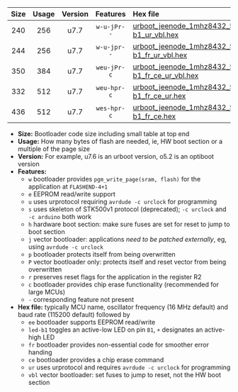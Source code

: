|Size|Usage|Version|Features|Hex file|
|:-:|:-:|:-:|:-:|:--|
|240|256|u7.7|`w-u-jPr--`|[urboot_jeenode_1mhz8432_57600bps_led-b1_ur_vbl.hex](https://raw.githubusercontent.com/stefanrueger/urboot.hex/main/boards/jeenode/fcpu_1mhz8432/57600_bps/urboot_jeenode_1mhz8432_57600bps_led-b1_ur_vbl.hex)|
|244|256|u7.7|`w-u-jpr--`|[urboot_jeenode_1mhz8432_57600bps_led-b1_fr_ur_vbl.hex](https://raw.githubusercontent.com/stefanrueger/urboot.hex/main/boards/jeenode/fcpu_1mhz8432/57600_bps/urboot_jeenode_1mhz8432_57600bps_led-b1_fr_ur_vbl.hex)|
|350|384|u7.7|`weu-jPr-c`|[urboot_jeenode_1mhz8432_57600bps_ee_led-b1_fr_ce_ur_vbl.hex](https://raw.githubusercontent.com/stefanrueger/urboot.hex/main/boards/jeenode/fcpu_1mhz8432/57600_bps/urboot_jeenode_1mhz8432_57600bps_ee_led-b1_fr_ce_ur_vbl.hex)|
|332|512|u7.7|`weu-hpr-c`|[urboot_jeenode_1mhz8432_57600bps_ee_led-b1_fr_ce_ur.hex](https://raw.githubusercontent.com/stefanrueger/urboot.hex/main/boards/jeenode/fcpu_1mhz8432/57600_bps/urboot_jeenode_1mhz8432_57600bps_ee_led-b1_fr_ce_ur.hex)|
|436|512|u7.7|`wes-hpr-c`|[urboot_jeenode_1mhz8432_57600bps_ee_led-b1_fr_ce.hex](https://raw.githubusercontent.com/stefanrueger/urboot.hex/main/boards/jeenode/fcpu_1mhz8432/57600_bps/urboot_jeenode_1mhz8432_57600bps_ee_led-b1_fr_ce.hex)|

- **Size:** Bootloader code size including small table at top end
- **Usage:** How many bytes of flash are needed, ie, HW boot section or a multiple of the page size
- **Version:** For example, u7.6 is an urboot version, o5.2 is an optiboot version
- **Features:**
  + `w` bootloader provides `pgm_write_page(sram, flash)` for the application at `FLASHEND-4+1`
  + `e` EEPROM read/write support
  + `u` uses urprotocol requiring `avrdude -c urclock` for programming
  + `s` uses skeleton of STK500v1 protocol (deprecated); `-c urclock` and `-c arduino` both work
  + `h` hardware boot section: make sure fuses are set for reset to jump to boot section
  + `j` vector bootloader: applications *need to be patched externally*, eg, using `avrdude -c urclock`
  + `p` bootloader protects itself from being overwritten
  + `P` vector bootloader only: protects itself and reset vector from being overwritten
  + `r` preserves reset flags for the application in the register R2
  + `c` bootloader provides chip erase functionality (recommended for large MCUs)
  + `-` corresponding feature not present
- **Hex file:** typically MCU name, oscillator frequency (16 MHz default) and baud rate (115200 default) followed by
  + `ee` bootloader supports EEPROM read/write
  + `led-b1` toggles an active-low LED on pin `B1`, `+` designates an active-high LED
  + `fr` bootloader provides non-essential code for smoother error handing
  + `ce` bootloader provides a chip erase command
  + `ur` uses urprotocol and requires `avrdude -c urclock` for programming
  + `vbl` vector bootloader: set fuses to jump to reset, not the HW boot section
